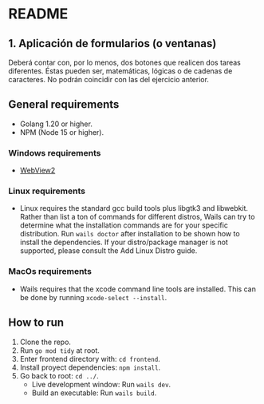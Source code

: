 # README

## 1. Aplicación de formularios (o ventanas)

Deberá contar con, por lo menos, dos botones que realicen dos tareas diferentes. Éstas pueden ser, matemáticas, lógicas o de cadenas de caracteres. No podrán coincidir con las del ejercicio anterior.

## General requirements

- Golang 1.20 or higher.
- NPM (Node 15 or higher).

### Windows requirements

- [WebView2](https://developer.microsoft.com/en-us/microsoft-edge/webview2/?form=MA13LH)

### Linux requirements

- Linux requires the standard gcc build tools plus libgtk3 and libwebkit. Rather than list a ton of commands for different distros, Wails can try to determine what the installation commands are for your specific distribution. Run `wails doctor` after installation to be shown how to install the dependencies. If your distro/package manager is not supported, please consult the Add Linux Distro guide.

### MacOs requirements

- Wails requires that the xcode command line tools are installed. This can be done by running `xcode-select --install`.

## How to run

1) Clone the repo.
2) Run `go mod tidy` at root.
3) Enter frontend directory with: `cd frontend`.
4) Install proyect dependencies: `npm install`.
5) Go back to root: `cd ../`.
    - Live development window: Run `wails dev`.
    - Build an executable: Run `wails build`.
